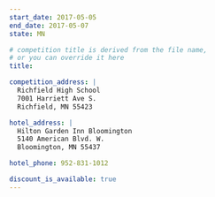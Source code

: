 ```yaml
---
start_date: 2017-05-05
end_date: 2017-05-07
state: MN

# competition title is derived from the file name,
# or you can override it here
title: 

competition_address: |
  Richfield High School
  7001 Harriett Ave S.
  Richfield, MN 55423

hotel_address: |
  Hilton Garden Inn Bloomington
  5140 American Blvd. W.
  Bloomington, MN 55437

hotel_phone: 952-831-1012

discount_is_available: true
---
```

